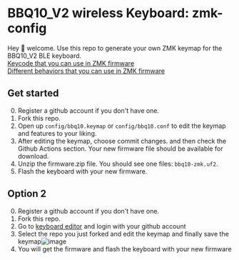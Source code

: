 # BBQ10_V2 wireless Keyboard: zmk-config

Hey 👋 welcome. Use this repo to generate your own ZMK keymap for the BBQ10_V2 BLE keyboard.  
[Keycode that you can use in ZMK firmware](https://zmk.dev/docs/codes)  
[Different behaviors that you can use in ZMK firmware](https://zmk.dev/docs/behaviors)  
## Get started
0. Register a github account if you don't have one.
1. Fork this repo.  
2. Open up `config/bbq10.keymap` or `config/bbq10.conf` to edit the keymap and features to your liking.  
3. After editing the keymap, choose commit changes.
 and then check the Github Actions section.
 Your new firmware file should be available for download.
5. Unzip the firmware.zip file. You should see one files: `bbq10-zmk.uf2`.  
6. Flash the keyboard with your new firmware.

## Option 2
0. Register a github account if you don't have one.
1. Fork this repo.
2. Go to [keyboard editor](https://nickcoutsos.github.io/keymap-editor/) and login with your github account
3. Select the repo you just forked and edit the keymap and finally save the keymap![image](https://github.com/user-attachments/assets/b09e27d6-58bb-4813-8a96-3898ee757504)
4. You will get the firmware and flash the keyboard with your new firmware
